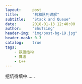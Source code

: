 ```yaml
---
layout:     post
title:      "栈和队列讲解"
subtitle:   "Stack and Queue"
date:       2018-01-13 12:40:00
author:     "ShuTsing"
header-img: "img/post-bg-19.jpg"
header-mask: 0.3
catalog:    true
tags:
    - 数据结构
    - 算法
    - C++
---
```


挖坑待填中……
